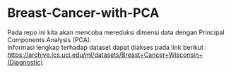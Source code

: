 # Breast-Cancer-with-PCA
Pada repo ini kita akan mencoba mereduksi dimensi data dengan Principal Components Analysis (PCA). <br>
Informasi lengkap terhadap dataset dapat diakses pada link berikut : https://archive.ics.uci.edu/ml/datasets/Breast+Cancer+Wisconsin+(Diagnostic)
